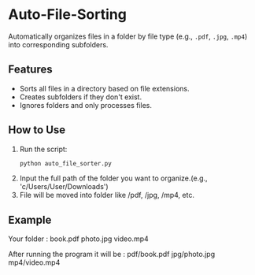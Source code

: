 # Auto-File-Sorting

Automatically organizes files in a folder by file type (e.g., `.pdf`, `.jpg`, `.mp4`) into corresponding subfolders.

##  Features
- Sorts all files in a directory based on file extensions.
- Creates subfolders if they don't exist.
- Ignores folders and only processes files.

##  How to Use
1. Run the script:
   ```bash
   python auto_file_sorter.py
2. Input the full path of the folder you want to organize.(e.g., 'c/Users/User/Downloads')
4. File will be moved into folder like /pdf, /jpg, /mp4, etc.

## Example
Your folder :
book.pdf
photo.jpg
video.mp4

After running the program it will be :
pdf/book.pdf
jpg/photo.jpg
mp4/video.mp4
